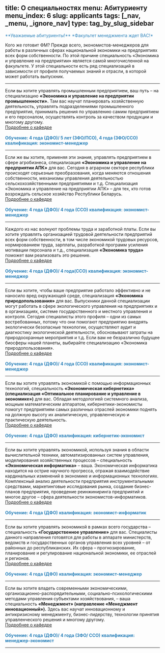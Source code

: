 title: О специальностях
menu: Абитуриенту
menu_index: 6
slug: applicants
tags: [_nav, _menu, _ignore_nav]
type: tag_by_slug_sidebar
---

<font color="#2980b9">
**Уважаемые абитуриенты!**
*Факультет менеджмента ждет ВАС!*
</font>

Кого же готовит ФМ? Прежде всего, экономистов-менеджеров для работы в различных сферах национальной экономики на предприятиях всех форм собственности. По этой причине специальность «Экономика и управление на предприятии» является самой многочисленной на факультете. У этой специальности есть ряд специализаций в зависимости от профиля получаемых знаний и отрасли, в которой может работать выпускник.

----------------------------------------

Если вы хотите управлять промышленным предприятием, ваш путь – на специализацию **«Экономика и управление на предприятии промышленности».** Там вас научат планировать хозяйственную деятельность, управлять подразделениями промышленного предприятия, принимать решения по управлению самим предприятием и его персоналом, осуществлять контроль за качеством продукции и многому другому.
<br>
<a href="/departments/industrial_economics/">Подробнее о кафедре</a><br><br>
<font color="#2980b9">
**Обучение:  4 года (ДФО)/ 5 лет (ЗФО/ПСО), 4 года (ЗФО/ССО)**
**квалификация: экономист-менеджер**
</font>

----------------------------------------

Если же вы хотите, применяя эти знания, управлять предприятием в сфере агробизнеса, специализация **«Экономика и управление на предприятии АПК»** для вас. Сегодня в аграрном секторе республики происходят серьезные преобразования, когда меняются отношения собственности, механизмы управления деятельностью сельскохозяйственными предприятиями и т.д. Специализация «Экономика и управление на предприятии АПК» – для тех, кто готов возрождать сельское хозяйство Республики Беларусь.
<br>
<a href="/departments/agricultural_economics/">Подробнее о кафедре</a><br><br>
<font color="#2980b9">
**Обучение: 4 года (ДФО)/ 4 года (ССО)**
**квалификация: экономист-менеджер**
</font>

----------------------------------------

Каждого из нас волнуют проблемы труда и заработной платы. Если вы хотите управлять организацией трудовой деятельности предприятий всех форм собственности, в том числе экономикой трудовых ресурсов, нормированием труда, зарплаты, разработкой программ усиления мотивации персонала и т.д., специализация **«Экономика труда»** поможет вам реализовать это решение.
<br>
<a href="/departments/labor_economics/">Подробнее о кафедре</a><br><br>
<font color="#2980b9">
**Обучение: 4 года (ДФО)/ 4 года(ССО)**
**квалификация: экономист-менеджер**
</font>

----------------------------------------

Если вы хотите, чтобы ваше предприятие работало эффективно и не наносило вред окружающей среде, специализация **«Экономика природопользования»** для вас. Выпускники данной специализации могут работать в сфере экологического управления на предприятиях и в организациях, системе государственного и местного управления и контроля. Сегодня специалисты этого профиля – одни из самых востребованных, потому что они помогают предприятию внедрять экологически безопасные технологии, осуществляют аудит и диагностику экологической деятельности, обосновывают затраты на природоохранные мероприятия и т.д. Если вам не безразлично будущее биосферы нашей планеты, выбирайте специализацию «Экономика природопользования».
<br>
<a href="/departments/environmental_economics/">Подробнее о кафедре</a><br><br>
<font color="#2980b9">
**Обучение: 4 года (ДФО)/ 4 года (ССО)**
**квалификация: экономист-менеджер**
</font>

----------------------------------------

Если вы хотите управлять экономикой с помощью информационных технологий, специальность **«Экономическая кибернетика» (специализация «Оптимальное планирование и управление в экономике»)** для вас. Обладая методологией системного анализа, мощным математическим аппаратом, кибернетики-экономисты помогут предприятиям самых различных отраслей экономики поднять на должную высоту их аналитическую, управленческую и практическую деятельность.
<br>
<a href="/departments/economic_cybernetics/">Подробнее о кафедре</a><br><br>
<font color="#2980b9">
**Обучение: 4 года (ДФО)**
**квалификация: кибернетик-экономист**
</font>

----------------------------------------

Если вы хотите управлять экономикой, используя знания в области вычислительной техники, автоматизированных систем управления, моделирования хозяйственных процессов – специальность **«Экономическая информатика»** – ваша. Экономическая информатика находится на острие научного прогресса, отражая взаимодействие кардинальных изменений в экономике и информационных технологиях. Комплексный анализ деятельности предприятия инструментальными средствами, маркетинговые исследования рынка, создание бизнес-планов предприятия, проведение реинжиниринга предприятий и многое другое – сфера деятельности экономистов-информатиков.
<br>
<a href="/departments/economic_informatics/">Подробнее о кафедре</a><br><br>
<font color="#2980b9">
**Обучение: 4 года (ДФО)**
**квалификация: экономист-информатик**
</font>

----------------------------------------

Если вы хотите управлять экономикой в рамках всего государства – специальность **«Государственное управление»** для вас. Специалисты данного направления готовятся для работы в аппарате министерств, ведомств и государственных органов управления всех уровней – от районных до республиканских. Их сфера – прогнозирование, планирование и регулирование национальной экономики, ее отраслей и регионов.
<br>
<a href="/departments/national_economy/">Подробнее о кафедре</a><br><br>
<font color="#2980b9">
**Обучение: 4 года (ДФО)**
**квалификация: экономист-менеджер**
</font>

----------------------------------------

Если вы хотите владеть современными экономическими, организационно-распорядительными, социально-психологическими методами управления субъектами хозяйствования, – ваша специальность **«Менеджмент» (направление «Менеджмент инновационный»).** Здесь вас научат инновационному и антикризисному менеджменту, бизнес-лидерству, технологии принятия управленческого решения и многому другому.
<br>
<a href="/departments/organization_and_management/">Подробнее о кафедре</a><br><br>
<font color="#2980b9">
**Обучение: 4 года (ДФО)/ 4 года (ЗФО/ ССО)**
**квалификация: менеджер-экономист**
</font>

----------------------------------------
